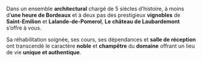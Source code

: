 
Dans un ensemble **architectural** chargé de 5 siècles d’histoire, à moins d’**une heure de Bordeaux** et à deux pas des prestigieux **vignobles** de **Saint-Emilion** et **Lalande-de-Pomerol**, **Le château de Laubardemont** s’offre à vous.

Sa réhabilitation soignée, ses cours, ses dépendances et **salle de réception** ont transcendé le caractère **noble** et **champêtre** du **domaine** offrant un lieu de vie **unique et authentique**.
